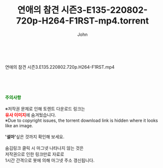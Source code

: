 ﻿---
layout: post
title:  "연애의 참견 시즌3-E135-220802-720p-H264-F1RST-mp4.torrent"
author: John
categories: [ 방송/음악 ]
tags: [  ]
image:  
description: "연애의 참견 시즌3-E135-220802-720p-H264-F1RST-mp4 torrent 정보 공유"
toc: true
toc_sticky: true
---

<br>
<div class="view-img">
<a class="view_image" href="https://torrentmobile59.com/bbs/view_image.php?fn=%2Fdata%2Ffile%2Fmusic%2F469717521_iBIFgl4p_9ce5dfb61a2d469ee62b72de54a6f5020381d900.jpg" target="_blank"><img alt="" class="img-tag" content="https://torrentmobile59.com/data/file/music/469717521_iBIFgl4p_9ce5dfb61a2d469ee62b72de54a6f5020381d900.jpg" itemprop="image" src="https://torrentmobile59.com/data/file/music/469717521_iBIFgl4p_9ce5dfb61a2d469ee62b72de54a6f5020381d900.jpg"/></a></div><div class="view-content" itemprop="description">
<p>연애의 참견 시즌3.E135.220802.720p.H264-F1RST.mp4<br/></p> </div>
    
<br><br><br>
<p data-ke-size="size16"><b><span style="color: green;">주의사항</span></b><br /><br />※저작권 문제로 인해 토렌트 다운로드 링크는<br /><b><span style="color: red;">유사 이미지</span></b>에 숨겨뒀습니다.<br />※Due to copyright issues, the torrent download link is hidden where it looks like an image.<br /><br /><b>'설마'</b>싶은 것까지 확인해 보세요.<br /><br />숨김링크 클릭 시 마그넷 나타나지 않는 것은<br />저작권으로 인한 링크만료 자료로<br />1시간 간격으로 봇에 의해 마그넷 주소 갱신됩니다.</p>

